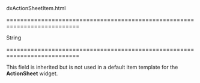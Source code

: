 <!--id-->dxActionSheetItem.html<!--/id-->
===========================================================================
<!--hidden--><!--/hidden-->
<!--type-->String<!--/type-->
===========================================================================

<!--shortDescription-->
This field is inherited but is not used in a default item template for the **ActionSheet** widget.
<!--/shortDescription-->

<!--fullDescription-->

<!--/fullDescription-->
